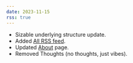 ```yaml
---
date: 2023-11-15
rss: true
---
```


- Sizable underlying structure update.
- Added <a href="https://frills.dev/all.xml">All RSS feed</a>.
- Updated <a href="https://frills.dev/about/">About</a> page.
- Removed Thoughts (no thoughts, just vibes).